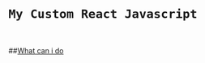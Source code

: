 # `My Custom React Javascript`

<br>

##[What can i do](https://github.com/CWIN77/README-contents/tree/master/react)
